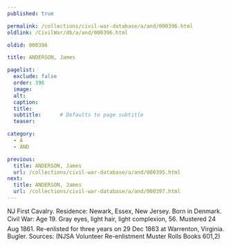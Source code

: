 ```yaml
---
published: true

permalink: /collections/civil-war-database/a/and/000396.html
oldlink: /CivilWar/db/a/and/000396.html

oldid: 000396

title: ANDERSON, James

pagelist:
  exclude: false
  order: 396
  image: 
  alt:
  caption:
  title:
  subtitle:      # Defaults to page subtitle
  teaser:

category: 
  - A 
  - AND

previous:
  title: ANDERSON, James
  url: /collections/civil-war-database/a/and/000395.html  
next:
  title: ANDERSON, James
  url: /collections/civil-war-database/a/and/000397.html   
---
```

NJ First Cavalry. Residence: Newark, Essex, New Jersey. Born in Denmark. Civil War: Age 19. Gray eyes, light hair, light complexion, 5&#146;6&#148;. Mustered 24 Aug 1861. Re-enlisted for three years on 29 Dec 1863 at Warrenton, Virginia. Bugler. Sources: (NJSA Volunteer Re-enlistment Muster Rolls Books 601,2)